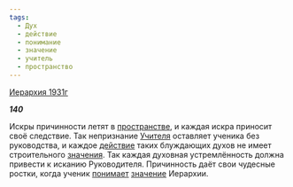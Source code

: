 ```yaml
---
tags:
  - Дух
  - действие
  - понимание
  - значение
  - учитель
  - пространство
---
```

[Иерархия 1931г](https://127.0.0.1:4002/agni/1931)

___140___

Искры причинности летят в [пространстве](../../../tags/#пространство), и каждая искра приносит своё следствие. Так непризнание [Учителя](../../../tags/#учитель) оставляет ученика без руководства, и каждое [действие](../../../tags/#действие) таких блуждающих духов не имеет строительного [значения](../../../tags/#[значение](../../../tags/#значение)). Так каждая духовная устремлённость должна привести к исканию Руководителя. Причинность даёт свои чудесные ростки, когда ученик [понимает](../../../tags/#понимание) [значение](../../../tags/#значение) Иерархии.   

